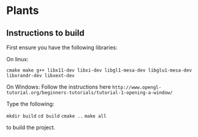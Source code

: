 
# Plants

## Instructions to build

First ensure you have the following libraries:

On linux:

`cmake make g++ libx11-dev libxi-dev libgl1-mesa-dev libglu1-mesa-dev libxrandr-dev libxext-dev`

On Windows:
Follow the instructions here `http://www.opengl-tutorial.org/beginners-tutorials/tutorial-1-opening-a-window/`


Type the following:

`mkdir build`
`cd build`
`cmake ..`
`make all`

to build the project.
